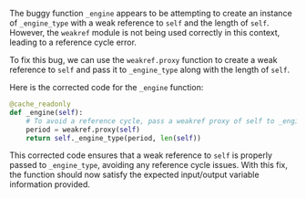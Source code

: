 The buggy function `_engine` appears to be attempting to create an instance of `_engine_type` with a weak reference to `self` and the length of `self`. However, the `weakref` module is not being used correctly in this context, leading to a reference cycle error.

To fix this bug, we can use the `weakref.proxy` function to create a weak reference to `self` and pass it to `_engine_type` along with the length of `self`.

Here is the corrected code for the `_engine` function:

```python
@cache_readonly
def _engine(self):
    # To avoid a reference cycle, pass a weakref proxy of self to _engine_type.
    period = weakref.proxy(self)
    return self._engine_type(period, len(self))
```

This corrected code ensures that a weak reference to `self` is properly passed to `_engine_type`, avoiding any reference cycle issues. With this fix, the function should now satisfy the expected input/output variable information provided.